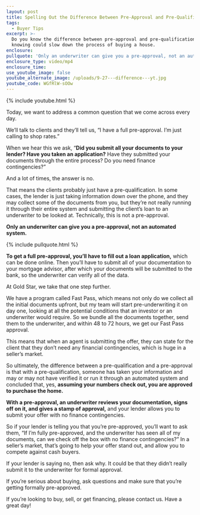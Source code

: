 ```yaml
---
layout: post
title: Spelling Out the Difference Between Pre-Approval and Pre-Qualification
tags:
  - Buyer Tips
excerpt: >-
  Do you know the difference between pre-approval and pre-qualification? Not
  knowing could slow down the process of buying a house.
enclosure:
pullquote: 'Only an underwriter can give you a pre-approval, not an automated system.'
enclosure_type: video/mp4
enclosure_time:
use_youtube_image: false
youtube_alternate_image: /uploads/9-27---difference---yt.jpg
youtube_code: WGfRlW-sOOw
---
```



{% include youtube.html %}

Today, we want to address a common question that we come across every day.

We’ll talk to clients and they’ll tell us, “I have a full pre-approval. I’m just calling to shop rates.”

When we hear this we ask, “**Did you submit all your documents to your lender? Have you taken an application?** Have they submitted your documents through the entire process? Do you need finance contingencies?”

And a lot of times, the answer is no.

That means the clients probably just have a pre-qualification. In some cases, the lender is just taking information down over the phone, and they may collect some of the documents from you, but they’re not really running it through their entire system and submitting the client’s loan to an underwriter to be looked at. Technically, this is not a pre-approval.

**Only an underwriter can give you a pre-approval, not an automated system.**

{% include pullquote.html %}

**To get a full pre-approval, you’ll have to fill out a loan application,** which can be done online. Then you’ll have to submit all of your documentation to your mortgage advisor, after which your documents will be submitted to the bank, so the underwriter can verify all of the data.

At Gold Star, we take that one step further.

We have a program called Fast Pass, which means not only do we collect all the initial documents upfront, but my team will start pre-underwriting it on day one, looking at all the potential conditions that an investor or an underwriter would require. So we bundle all the documents together, send them to the underwriter, and within 48 to 72 hours, we get our Fast Pass approval.

This means that when an agent is submitting the offer, they can state for the client that they don’t need any financial contingencies, which is huge in a seller’s market.

So ultimately, the difference between a pre-qualification and a pre-approval is that with a pre-qualification, someone has taken your information and may or may not have verified it or run it through an automated system and concluded that, yes, **assuming your numbers check out, you are approved to purchase the home.**

**With a pre-approval, an underwriter reviews your documentation, signs off on it, and gives a stamp of approval,** and your lender allows you to submit your offer with no finance contingencies.

So if your lender is telling you that you’re pre-approved, you’ll want to ask them, “If I’m fully pre-approved, and the underwriter has seen all of my documents, can we check off the box with no finance contingencies?” In a seller’s market, that’s going to help your offer stand out, and allow you to compete against cash buyers.

If your lender is saying no, then ask why. It could be that they didn’t really submit it to the underwriter for formal approval.

If you’re serious about buying, ask questions and make sure that you’re getting formally pre-approved.

If you’re looking to buy, sell, or get financing, please contact us. Have a great day!